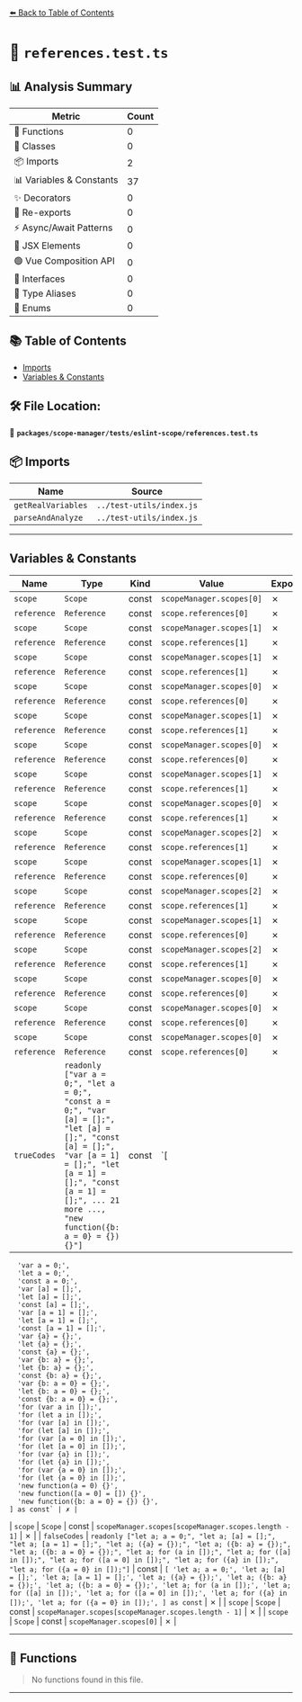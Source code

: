 [⬅️ Back to Table of Contents](../../../../index.md)

# 📄 `references.test.ts`

## 📊 Analysis Summary

| Metric | Count |
|--------|-------|
| 🔧 Functions | 0 |
| 🧱 Classes | 0 |
| 📦 Imports | 2 |
| 📊 Variables & Constants | 37 |
| ✨ Decorators | 0 |
| 🔄 Re-exports | 0 |
| ⚡ Async/Await Patterns | 0 |
| 💠 JSX Elements | 0 |
| 🟢 Vue Composition API | 0 |
| 📐 Interfaces | 0 |
| 📑 Type Aliases | 0 |
| 🎯 Enums | 0 |

## 📚 Table of Contents

- [Imports](#imports)
- [Variables & Constants](#variables-constants)

## 🛠️ File Location:
📂 **`packages/scope-manager/tests/eslint-scope/references.test.ts`**

## 📦 Imports

| Name | Source |
|------|--------|
| `getRealVariables` | `../test-utils/index.js` |
| `parseAndAnalyze` | `../test-utils/index.js` |


---

## Variables & Constants

| Name | Type | Kind | Value | Exported |
|------|------|------|-------|----------|
| `scope` | `Scope` | const | `scopeManager.scopes[0]` | ✗ |
| `reference` | `Reference` | const | `scope.references[0]` | ✗ |
| `scope` | `Scope` | const | `scopeManager.scopes[1]` | ✗ |
| `reference` | `Reference` | const | `scope.references[1]` | ✗ |
| `scope` | `Scope` | const | `scopeManager.scopes[1]` | ✗ |
| `reference` | `Reference` | const | `scope.references[1]` | ✗ |
| `scope` | `Scope` | const | `scopeManager.scopes[0]` | ✗ |
| `reference` | `Reference` | const | `scope.references[0]` | ✗ |
| `scope` | `Scope` | const | `scopeManager.scopes[1]` | ✗ |
| `reference` | `Reference` | const | `scope.references[1]` | ✗ |
| `scope` | `Scope` | const | `scopeManager.scopes[0]` | ✗ |
| `reference` | `Reference` | const | `scope.references[0]` | ✗ |
| `scope` | `Scope` | const | `scopeManager.scopes[1]` | ✗ |
| `reference` | `Reference` | const | `scope.references[1]` | ✗ |
| `scope` | `Scope` | const | `scopeManager.scopes[0]` | ✗ |
| `reference` | `Reference` | const | `scope.references[1]` | ✗ |
| `scope` | `Scope` | const | `scopeManager.scopes[2]` | ✗ |
| `reference` | `Reference` | const | `scope.references[1]` | ✗ |
| `scope` | `Scope` | const | `scopeManager.scopes[1]` | ✗ |
| `reference` | `Reference` | const | `scope.references[0]` | ✗ |
| `scope` | `Scope` | const | `scopeManager.scopes[2]` | ✗ |
| `reference` | `Reference` | const | `scope.references[1]` | ✗ |
| `scope` | `Scope` | const | `scopeManager.scopes[1]` | ✗ |
| `reference` | `Reference` | const | `scope.references[0]` | ✗ |
| `scope` | `Scope` | const | `scopeManager.scopes[2]` | ✗ |
| `reference` | `Reference` | const | `scope.references[1]` | ✗ |
| `scope` | `Scope` | const | `scopeManager.scopes[0]` | ✗ |
| `reference` | `Reference` | const | `scope.references[0]` | ✗ |
| `scope` | `Scope` | const | `scopeManager.scopes[0]` | ✗ |
| `reference` | `Reference` | const | `scope.references[0]` | ✗ |
| `scope` | `Scope` | const | `scopeManager.scopes[0]` | ✗ |
| `reference` | `Reference` | const | `scope.references[0]` | ✗ |
| `trueCodes` | `readonly ["var a = 0;", "let a = 0;", "const a = 0;", "var [a] = [];", "let [a] = [];", "const [a] = [];", "var [a = 1] = [];", "let [a = 1] = [];", "const [a = 1] = [];", ... 21 more ..., "new function({b: a = 0} = {}) {}"]` | const | `[
      'var a = 0;',
      'let a = 0;',
      'const a = 0;',
      'var [a] = [];',
      'let [a] = [];',
      'const [a] = [];',
      'var [a = 1] = [];',
      'let [a = 1] = [];',
      'const [a = 1] = [];',
      'var {a} = {};',
      'let {a} = {};',
      'const {a} = {};',
      'var {b: a} = {};',
      'let {b: a} = {};',
      'const {b: a} = {};',
      'var {b: a = 0} = {};',
      'let {b: a = 0} = {};',
      'const {b: a = 0} = {};',
      'for (var a in []);',
      'for (let a in []);',
      'for (var [a] in []);',
      'for (let [a] in []);',
      'for (var [a = 0] in []);',
      'for (let [a = 0] in []);',
      'for (var {a} in []);',
      'for (let {a} in []);',
      'for (var {a = 0} in []);',
      'for (let {a = 0} in []);',
      'new function(a = 0) {}',
      'new function([a = 0] = []) {}',
      'new function({b: a = 0} = {}) {}',
    ] as const` | ✗ |
| `scope` | `Scope` | const | `scopeManager.scopes[scopeManager.scopes.length - 1]` | ✗ |
| `falseCodes` | `readonly ["let a; a = 0;", "let a; [a] = [];", "let a; [a = 1] = [];", "let a; ({a} = {});", "let a; ({b: a} = {});", "let a; ({b: a = 0} = {});", "let a; for (a in []);", "let a; for ([a] in []);", "let a; for ([a = 0] in []);", "let a; for ({a} in []);", "let a; for ({a = 0} in []);"]` | const | `[
      'let a; a = 0;',
      'let a; [a] = [];',
      'let a; [a = 1] = [];',
      'let a; ({a} = {});',
      'let a; ({b: a} = {});',
      'let a; ({b: a = 0} = {});',
      'let a; for (a in []);',
      'let a; for ([a] in []);',
      'let a; for ([a = 0] in []);',
      'let a; for ({a} in []);',
      'let a; for ({a = 0} in []);',
    ] as const` | ✗ |
| `scope` | `Scope` | const | `scopeManager.scopes[scopeManager.scopes.length - 1]` | ✗ |
| `scope` | `Scope` | const | `scopeManager.scopes[0]` | ✗ |


---

## 🔧 Functions

> No functions found in this file.


---